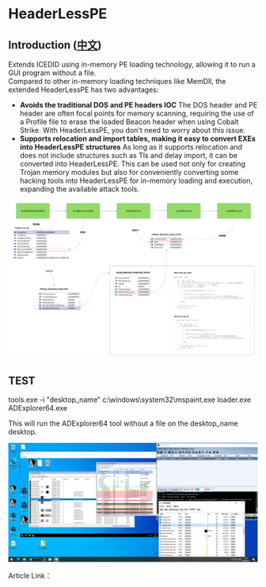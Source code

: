 # HeaderLessPE
## Introduction ([中文](/README_zh.md))
Extends ICEDID using in-memory PE loading technology, allowing it to run a GUI program without a file.  
Compared to other in-memory loading techniques like MemDll, the extended HeaderLessPE has two advantages:  
- **Avoids the traditional DOS and PE headers IOC**
The DOS header and PE header are often focal points for memory scanning, requiring the use of a Profile file to erase the loaded Beacon header when using Cobalt Strike. With HeaderLessPE, you don't need to worry about this issue.  
- **Supports relocation and import tables, making it easy to convert EXEs into HeaderLessPE structures**
As long as it supports relocation and does not include structures such as Tls and delay import, it can be converted into HeaderLessPE. This can be used not only for creating Trojan memory modules but also for conveniently converting some hacking tools into HeaderLessPE for in-memory loading and execution, expanding the available attack tools.  
  
[![](image/1.png)](https://github.com/M01N-Team/HeaderLessPE/blob/master/image/1.png)
  
## TEST
tools.exe -i "desktop_name" c:\windows\system32\mspaint.exe loader.exe ADExplorer64.exe

This will run the ADExplorer64 tool without a file on the desktop_name desktop.

[![](image/2.png)](https://github.com/M01N-Team/HeaderLessPE/blob/master/image/1.png)

Article Link：



